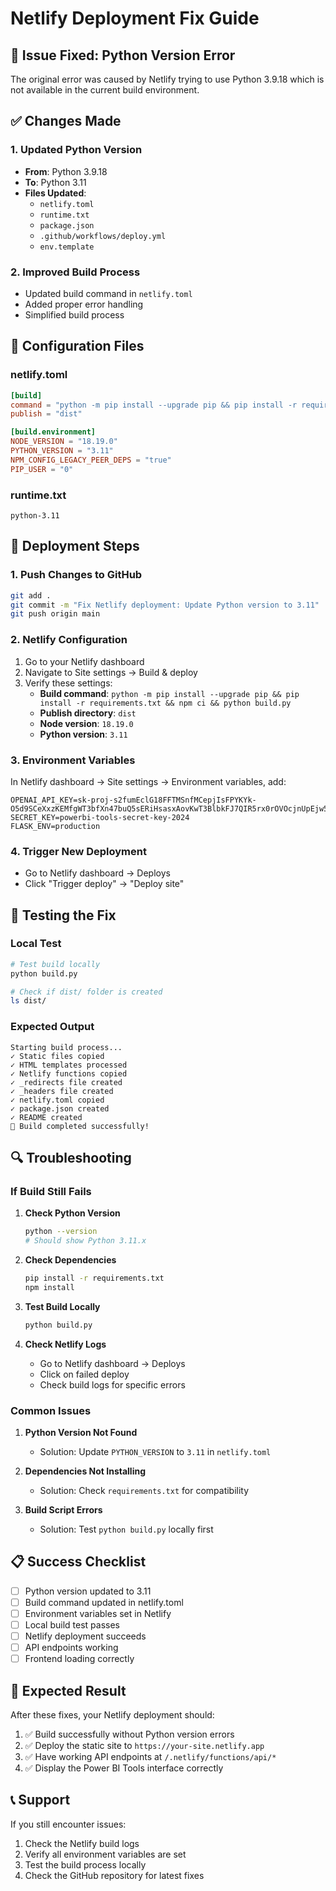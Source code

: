 # Netlify Deployment Fix Guide

## 🚨 Issue Fixed: Python Version Error

The original error was caused by Netlify trying to use Python 3.9.18 which is not available in the current build environment.

## ✅ Changes Made

### 1. Updated Python Version
- **From**: Python 3.9.18
- **To**: Python 3.11
- **Files Updated**:
  - `netlify.toml`
  - `runtime.txt`
  - `package.json`
  - `.github/workflows/deploy.yml`
  - `env.template`

### 2. Improved Build Process
- Updated build command in `netlify.toml`
- Added proper error handling
- Simplified build process

## 🔧 Configuration Files

### netlify.toml
```toml
[build]
command = "python -m pip install --upgrade pip && pip install -r requirements.txt && npm ci && python build.py"
publish = "dist"

[build.environment]
NODE_VERSION = "18.19.0"
PYTHON_VERSION = "3.11"
NPM_CONFIG_LEGACY_PEER_DEPS = "true"
PIP_USER = "0"
```

### runtime.txt
```
python-3.11
```

## 🚀 Deployment Steps

### 1. Push Changes to GitHub
```bash
git add .
git commit -m "Fix Netlify deployment: Update Python version to 3.11"
git push origin main
```

### 2. Netlify Configuration
1. Go to your Netlify dashboard
2. Navigate to Site settings → Build & deploy
3. Verify these settings:
   - **Build command**: `python -m pip install --upgrade pip && pip install -r requirements.txt && npm ci && python build.py`
   - **Publish directory**: `dist`
   - **Node version**: `18.19.0`
   - **Python version**: `3.11`

### 3. Environment Variables
In Netlify dashboard → Site settings → Environment variables, add:
```
OPENAI_API_KEY=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
SECRET_KEY=powerbi-tools-secret-key-2024
FLASK_ENV=production
```

### 4. Trigger New Deployment
- Go to Netlify dashboard → Deploys
- Click "Trigger deploy" → "Deploy site"

## 🧪 Testing the Fix

### Local Test
```bash
# Test build locally
python build.py

# Check if dist/ folder is created
ls dist/
```

### Expected Output
```
Starting build process...
✓ Static files copied
✓ HTML templates processed
✓ Netlify functions copied
✓ _redirects file created
✓ _headers file created
✓ netlify.toml copied
✓ package.json created
✓ README created
🎉 Build completed successfully!
```

## 🔍 Troubleshooting

### If Build Still Fails

1. **Check Python Version**
   ```bash
   python --version
   # Should show Python 3.11.x
   ```

2. **Check Dependencies**
   ```bash
   pip install -r requirements.txt
   npm install
   ```

3. **Test Build Locally**
   ```bash
   python build.py
   ```

4. **Check Netlify Logs**
   - Go to Netlify dashboard → Deploys
   - Click on failed deploy
   - Check build logs for specific errors

### Common Issues

1. **Python Version Not Found**
   - Solution: Update `PYTHON_VERSION` to `3.11` in `netlify.toml`

2. **Dependencies Not Installing**
   - Solution: Check `requirements.txt` for compatibility

3. **Build Script Errors**
   - Solution: Test `python build.py` locally first

## 📋 Success Checklist

- [ ] Python version updated to 3.11
- [ ] Build command updated in netlify.toml
- [ ] Environment variables set in Netlify
- [ ] Local build test passes
- [ ] Netlify deployment succeeds
- [ ] API endpoints working
- [ ] Frontend loading correctly

## 🎉 Expected Result

After these fixes, your Netlify deployment should:
1. ✅ Build successfully without Python version errors
2. ✅ Deploy the static site to `https://your-site.netlify.app`
3. ✅ Have working API endpoints at `/.netlify/functions/api/*`
4. ✅ Display the Power BI Tools interface correctly

## 📞 Support

If you still encounter issues:
1. Check the Netlify build logs
2. Verify all environment variables are set
3. Test the build process locally
4. Check the GitHub repository for latest fixes
